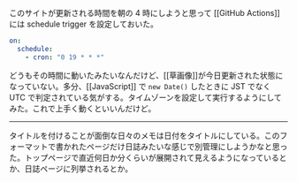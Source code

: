 このサイトが更新される時間を朝の 4 時にしようと思って [[GitHub Actions]] には schedule trigger を設定しておいた。

```yaml
on:
  schedule:
    - cron: "0 19 * * *"
```

どうもその時間に動いたみたいなんだけど、[[草画像]]が今日更新された状態になっていない。多分、[[JavaScript]] で `new Date()` したときに JST でなく UTC で判定されている気がする。タイムゾーンを設定して実行するようにしてみた。これで上手く動くといいんだけど。

---

タイトルを付けることが面倒な日々のメモは日付をタイトルにしている。このフォーマットで書かれたページだけ日誌みたいな感じで別管理にしようかなと思った。トップページで直近何日か分くらいが展開されて見えるようになっているとか、日誌ページに列挙されるとか。
